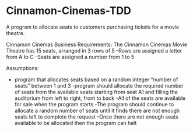 # Cinnamon-Cinemas-TDD

A program to allocate seats to customers purchasing tickets for a movie theatre.

Cinnamon Cinemas Business Requirements: 
The Cinnamon Cinemas Movie Theatre has 15 seats, arranged in 3 rows of 5
    -Rows are assigned a letter from A to C
    -Seats are assigned a number from 1 to 5
    
Assumptions: 

- program that allocates seats based on a random integer “number of seats” between 1 and 3
-program should allocate the required number of seats from the available seats starting from seat A1 and filling the auditorium from left to right, front to back
-All of the seats are available for sale when the program starts
-The program should continue to allocate a random number of seats until it finds there are not enough seats left to complete the request
-Once there are not enough seats available to be allocated then the program can halt
